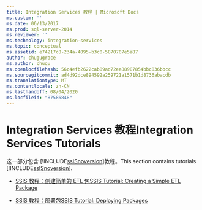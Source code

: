 ```yaml
---
title: Integration Services 教程 | Microsoft Docs
ms.custom: ''
ms.date: 06/13/2017
ms.prod: sql-server-2014
ms.reviewer: ''
ms.technology: integration-services
ms.topic: conceptual
ms.assetid: e74217c8-234a-4095-b3c0-5870707e5a87
author: chugugrace
ms.author: chugu
ms.openlocfilehash: 56c4efb2622cab89ad72ee88987854bbc836bbcc
ms.sourcegitcommit: ad4d92dce894592a259721a1571b1d8736abacdb
ms.translationtype: MT
ms.contentlocale: zh-CN
ms.lasthandoff: 08/04/2020
ms.locfileid: "87586848"
---
```

# <a name="integration-services-tutorials"></a><span data-ttu-id="dd1a3-102">Integration Services 教程</span><span class="sxs-lookup"><span data-stu-id="dd1a3-102">Integration Services Tutorials</span></span>
  <span data-ttu-id="dd1a3-103">这一部分包含 [!INCLUDE[ssISnoversion](../includes/ssisnoversion-md.md)]教程。</span><span class="sxs-lookup"><span data-stu-id="dd1a3-103">This section contains tutorials [!INCLUDE[ssISnoversion](../includes/ssisnoversion-md.md)].</span></span>  
  
-   [<span data-ttu-id="dd1a3-104">SSIS 教程：创建简单的 ETL 包</span><span class="sxs-lookup"><span data-stu-id="dd1a3-104">SSIS Tutorial: Creating a Simple ETL Package</span></span>](ssis-how-to-create-an-etl-package.md)  
  
-   [<span data-ttu-id="dd1a3-105">SSIS 教程：部署包</span><span class="sxs-lookup"><span data-stu-id="dd1a3-105">SSIS Tutorial: Deploying Packages</span></span>](../integration-services/deploy-packages-with-ssis.md)  
  
  
